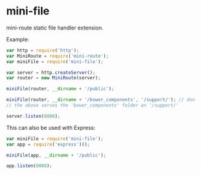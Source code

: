 # mini-file
mini-route static file handler extension.

Example:
```javascript
var http = require('http');
var MiniRoute = require('mini-route');
var miniFile = require('mini-file');

var server = http.createServer();
var router = new MiniRoute(server);

miniFile(router, __dirname + '/public');

miniFile(router, __dirname + '/bower_components', '/support/'); // don't forget the extra slash at the end
// the above serves the 'bower_components' folder on '/support/'

server.listen(8080);
```

This can also be used with Express:
```javascript
var miniFile = require('mini-file');
var app = require('express')();

miniFile(app, __dirname + '/public');

app.listen(8080);
```
